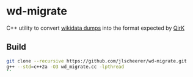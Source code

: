 # wd-migrate

C++ utility to convert [wikidata dumps](https://www.wikidata.org/wiki/Wikidata:Main_Page) into the format expected by [QirK](https://github.com/jlscheerer/kgqa?tab=readme-ov-file)

## Build

```sh
git clone --recursive https://github.com/jlscheerer/wd-migrate.git
g++ --std=c++2a -O3 wd_migrate.cc -lpthread
``
